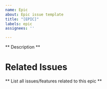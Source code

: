 ```yaml
---
name: Epic
about: Epic issue template
title: "[EPIC]"
labels: epic
assignees: ''

---
```


** Description **

# Related Issues
** List all issues/features related to this epic **
